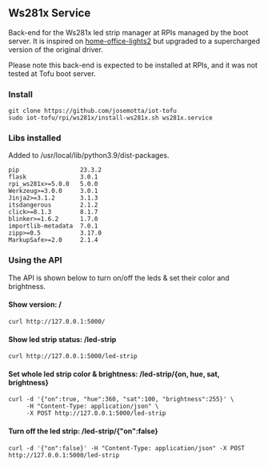 ## Ws281x Service

Back-end for the Ws281x led strip manager at RPIs managed by the boot server. It is inspired on [home-office-lights2](https://github.com/jamesridgway/home-office-lights2) but upgraded to a supercharged version of the original driver.

Please note this back-end is expected to be installed at RPIs, and it was not tested at Tofu boot server.

### Install

```
git clone https://github.com/josemotta/iot-tofu
sudo iot-tofu/rpi/ws281x/install-ws281x.sh ws281x.service

```

### Libs installed

Added to /usr/local/lib/python3.9/dist-packages.

```
pip                 23.3.2
flask               3.0.1
rpi_ws281x>=5.0.0   5.0.0
Werkzeug>=3.0.0     3.0.1
Jinja2>=3.1.2       3.1.3
itsdangerous        2.1.2
click>=8.1.3        8.1.7
blinker>=1.6.2      1.7.0
importlib-metadata  7.0.1
zipp>=0.5           3.17.0
MarkupSafe>=2.0     2.1.4
```

### Using the API

The API is shown below to turn on/off the leds & set their color and brightness.

#### Show version: /

```
curl http://127.0.0.1:5000/
```

#### Show led strip status: /led-strip

```
curl http://127.0.0.1:5000/led-strip
```

#### Set whole led strip color & brightness: /led-strip/{on, hue, sat, brightness}

```
curl -d '{"on":true, "hue":360, "sat":100, "brightness":255}' \
     -H "Content-Type: application/json" \
     -X POST http://127.0.0.1:5000/led-strip
```

#### Turn off the led strip: /led-strip/{"on":false}

```
curl -d '{"on":false}' -H "Content-Type: application/json" -X POST http://127.0.0.1:5000/led-strip

```
